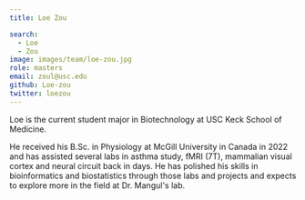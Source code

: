 ```yaml
---
title: Loe Zou

search:
  - Loe
  - Zou
image: images/team/loe-zou.jpg
role: masters
email: zoul@usc.edu
github: Loe-zou
twitter: loezou
---
```


Loe is the current student major in Biotechnology at USC Keck School of Medicine.

He received his B.Sc. in Physiology at McGill University in Canada in 2022 and has assisted several labs in asthma study, fMRI (7T),  mammalian visual cortex and neural circuit back in days. He has polished his skills in bioinformatics and biostatistics through those labs and projects and expects to explore more in the field at Dr. Mangul's lab.
